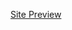<a href="https://moesha463.github.io/Example-Landing-Site-Template/"  target="blank">Site Preview</a>
